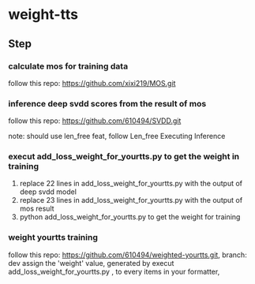 # weight-tts

## Step

### calculate mos for training data

follow this repo: https://github.com/xixi219/MOS.git

### inference deep svdd scores from the result of mos

follow this repo: https://github.com/610494/SVDD.git

note: should use len_free feat, follow Len_free Executing Inference 

### execut add_loss_weight_for_yourtts.py to get the weight in training

1. replace 22 lines in add_loss_weight_for_yourtts.py with the output of deep svdd model
2. replace 23 lines in add_loss_weight_for_yourtts.py with the output of mos result
3. python add_loss_weight_for_yourtts.py to get the weight for training

### weight yourtts training

follow this repo: https://github.com/610494/weighted-yourtts.git, branch: dev
assign the 'weight' value, generated by execut add_loss_weight_for_yourtts.py , to every items in your formatter, 
